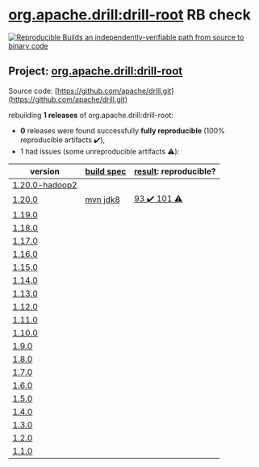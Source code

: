 [org.apache.drill:drill-root](https://search.maven.org/artifact/org.apache.drill/drill-root/) RB check
=======

[![Reproducible Builds](https://reproducible-builds.org/images/logos/rb.svg) an independently-verifiable path from source to binary code](https://reproducible-builds.org/)

## Project: [org.apache.drill:drill-root](https://search.maven.org/artifact/org.apache.drill/drill-root/)

Source code: [https://github.com/apache/drill.git](https://github.com/apache/drill.git)

rebuilding **1 releases** of org.apache.drill:drill-root:
- **0** releases were found successfully **fully reproducible** (100% reproducible artifacts :heavy_check_mark:),
- 1 had issues (some unreproducible artifacts :warning:):

| version | [build spec](BUILDSPEC.md) | [result](https://reproducible-builds.org/docs/jvm/): reproducible? |
| -- | --------- | ------ |
| [1.20.0-hadoop2](https://search.maven.org/artifact/org.apache.cxf.fediz/fediz/1.20.0-hadoop2/pom) | | |
| [1.20.0](https://search.maven.org/artifact/org.apache.drill/drill-root/1.20.0/pom) | [mvn jdk8](drill-1.20.0.buildspec) | [93 :heavy_check_mark:  101 :warning:](drill-root-1.20.0.buildcompare) |
| [1.19.0](https://search.maven.org/artifact/org.apache.drill/drill-root/1.19.0/pom) | | |
| [1.18.0](https://search.maven.org/artifact/org.apache.drill/drill-root/1.18.0/pom) | | |
| [1.17.0](https://search.maven.org/artifact/org.apache.drill/drill-root/1.17.0/pom) | | |
| [1.16.0](https://search.maven.org/artifact/org.apache.drill/drill-root/1.16.0/pom) | | |
| [1.15.0](https://search.maven.org/artifact/org.apache.drill/drill-root/1.15.0/pom) | | |
| [1.14.0](https://search.maven.org/artifact/org.apache.drill/drill-root/1.14.0/pom) | | |
| [1.13.0](https://search.maven.org/artifact/org.apache.drill/drill-root/1.13.0/pom) | | |
| [1.12.0](https://search.maven.org/artifact/org.apache.drill/drill-root/1.12.0/pom) | | |
| [1.11.0](https://search.maven.org/artifact/org.apache.drill/drill-root/1.11.0/pom) | | |
| [1.10.0](https://search.maven.org/artifact/org.apache.drill/drill-root/1.10.0/pom) | | |
| [1.9.0](https://search.maven.org/artifact/org.apache.drill/drill-root/1.9.0/pom) | | |
| [1.8.0](https://search.maven.org/artifact/org.apache.drill/drill-root/1.8.0/pom) | | |
| [1.7.0](https://search.maven.org/artifact/org.apache.drill/drill-root/1.7.0/pom) | | |
| [1.6.0](https://search.maven.org/artifact/org.apache.drill/drill-root/1.6.0/pom) | | |
| [1.5.0](https://search.maven.org/artifact/org.apache.drill/drill-root/1.5.0/pom) | | |
| [1.4.0](https://search.maven.org/artifact/org.apache.drill/drill-root/1.4.0/pom) | | |
| [1.3.0](https://search.maven.org/artifact/org.apache.drill/drill-root/1.3.0/pom) | | |
| [1.2.0](https://search.maven.org/artifact/org.apache.drill/drill-root/1.2.0/pom) | | |
| [1.1.0](https://search.maven.org/artifact/org.apache.drill/drill-root/1.1.0/pom) | | |
